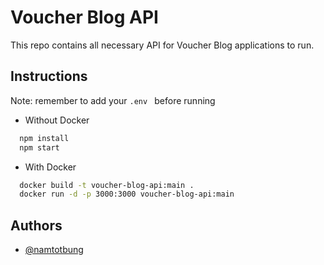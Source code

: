 # Voucher Blog API

This repo contains all necessary API for Voucher Blog applications to run.



## Instructions

Note: remember to add your `.env ` before running

* Without Docker

```bash
  npm install
  npm start
```

* With Docker

```bash
  docker build -t voucher-blog-api:main .
  docker run -d -p 3000:3000 voucher-blog-api:main
```

## Authors

- [@namtotbung](https://github.com/namtotbung)

